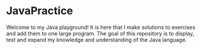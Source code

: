 # JavaPractice

Welcome to my Java playground! It is here that I make solutions to exercises and add them to one large program.
The goal of this repository is to display, test and expand my knowledge and understanding of the Java language.
